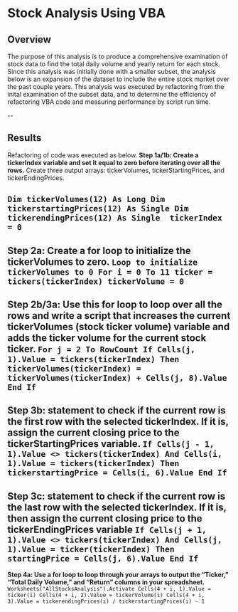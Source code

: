 # Stock Analysis Using VBA 
## Overview
The purpose of this analysis is to produce a comprehensive examination of stock data to find the total daily volume and yearly return for each stock. Since this analysis was initially done with a smaller subset, the analysis below is an expansion of the dataset to include the entire stock market over the past couple years. This analysis was executed by refactoring from the inital examination of the subset data, and to determine the efficiency of refactoring VBA code and measuring performance by script run time. 

--
## Results 
Refactoring of code was executed as below. 
**Step 1a/1b: Create a tickerIndex variable and set it equal to zero before iterating over all the rows.** 
Create three output arrays: tickerVolumes, tickerStartingPrices, and tickerEndingPrices.

   `Dim tickerVolumes(12) As Long
    Dim tickerstartingPrices(12) As Single
    Dim tickerendingPrices(12) As Single 
    tickerIndex = 0`
---
**Step 2a: Create a for loop to initialize the tickerVolumes to zero.**
   `Loop to initialize tickerVolumes to 0
    For i = 0 To 11
    ticker = tickers(tickerIndex)
    tickerVolume = 0`
---
**Step 2b/3a: Use this for loop to loop over all the rows and write a script that increases the current tickerVolumes (stock ticker volume) variable and adds the ticker volume for the current stock ticker.**
`For j = 2 To RowCount
     If Cells(j, 1).Value = tickers(tickerIndex) Then
               tickerVolumes(tickerIndex) = tickerVolumes(tickerIndex) + Cells(j, 8).Value
               End If`
---
**Step 3b: statement to check if the current row is the first row with the selected tickerIndex. If it is,  assign the current closing price to the tickerStartingPrices variable.**
 `If Cells(j - 1, 1).Value <> tickers(tickerIndex) And Cells(i, 1).Value = tickers(tickerIndex) Then
 tickerstartingPrice = Cells(i, 6).Value
               End If`
 --- 
**Step 3c: statement to check if the current row is the last row with the selected tickerIndex. If it is, then assign the current closing price to the tickerEndingPrices variable**
`If Cells(j + 1, 1).Value <> tickers(tickerIndex) And Cells(j, 1).Value = ticker(tickerIndex) Then
startingPrice = Cells(j, 6).Value
 End If`
 ---              
**Step 4a: Use a for loop to loop through your arrays to output the “Ticker,” “Total Daily Volume,” and “Return” columns in your spreadsheet.**
  `Worksheets("AllStocksAnalysis").Activate
       Cells(4 + i, 1).Value = ticker(i)
       Cells(4 + i, 2).Value = tickerVolume(i)
       Cells(4 + i, 3).Value = tickerendingPrices(i) / tickerstartingPrices(i) - 1`

               
